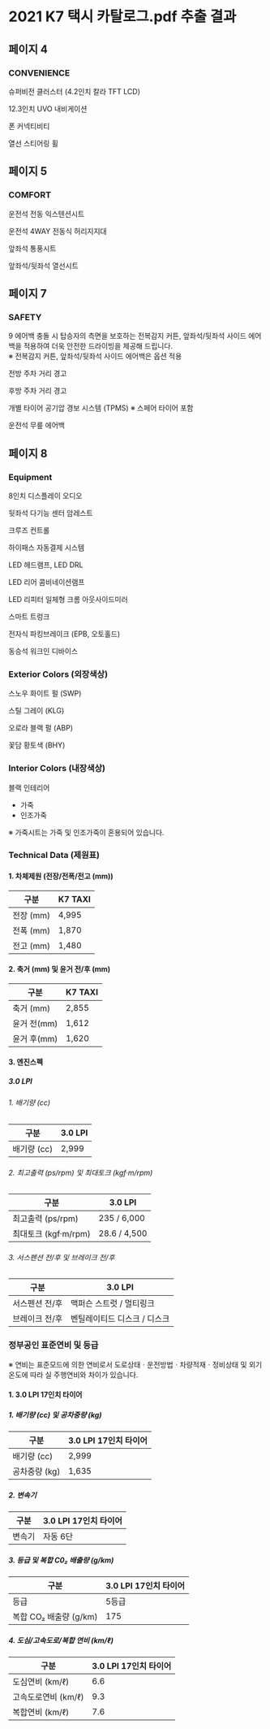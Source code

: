# 2021 K7 택시 카탈로그.pdf 추출 결과

## 페이지 4

### CONVENIENCE

슈퍼비전 클러스터 (4.2인치 칼라 TFT LCD)

12.3인치 UVO 내비게이션

폰 커넥티비티

열선 스티어링 휠

## 페이지 5

### COMFORT

운전석 전동 익스텐션시트

운전석 4WAY 전동식 허리지지대

앞좌석 통풍시트

앞좌석/뒷좌석 열선시트

## 페이지 7

### SAFETY

9 에어백
충돌 시 탑승자의 측면을 보호하는 전복감지 커튼, 앞좌석/뒷좌석 사이드 에어백을 적용하여 더욱 안전한 드라이빙을 제공해 드립니다.    
※ 전복감지 커튼, 앞좌석/뒷좌석 사이드 에어백은 옵션 적용

전방 주차 거리 경고

후방 주차 거리 경고

개별 타이어 공기압 경보 시스템 (TPMS) ※ 스페어 타이어 포함

운전석 무릎 에어백

## 페이지 8

### Equipment

8인치 디스플레이 오디오

뒷좌석 다기능 센터 암레스트

크루즈 컨트롤

하이패스 자동결제 시스템

LED 헤드램프, LED DRL

LED 리어 콤비네이션램프

LED 리피터 일체형 크롬 아웃사이드미러

스마트 트렁크

전자식 파킹브레이크 (EPB, 오토홀드)

동승석 워크인 디바이스

### Exterior Colors (외장색상)

스노우 화이트 펄 (SWP)

스틸 그레이 (KLG)

오로라 블랙 펄 (ABP)

꽃담 황토색 (BHY)

### Interior Colors (내장색상)

블랙 인테리어
- 가죽
- 인조가죽

※ 가죽시트는 가죽 및 인조가죽이 혼용되어 있습니다.

### Technical Data (제원표)

#### 1. 차체제원 (전장/전폭/전고 (mm))

| 구분         | K7 TAXI |
|--------------|---------|
| 전장 (mm)    | 4,995   |
| 전폭 (mm)    | 1,870   |
| 전고 (mm)    | 1,480   |

#### 2. 축거 (mm) 및 윤거 전/후 (mm)

| 구분         | K7 TAXI |
|--------------|---------|
| 축거 (mm)    | 2,855   |
| 윤거 전(mm)  | 1,612   |
| 윤거 후(mm)  | 1,620   |

#### 3. 엔진스펙

##### 3.0 LPI

###### 1. 배기량 (cc)

| 구분        | 3.0 LPI |
|------------|---------|
| 배기량 (cc) | 2,999   |

###### 2. 최고출력 (ps/rpm) 및 최대토크 (kgf·m/rpm)

| 구분                 | 3.0 LPI       |
|---------------------|---------------|
| 최고출력 (ps/rpm)    | 235 / 6,000   |
| 최대토크 (kgf·m/rpm) | 28.6 / 4,500  |

###### 3. 서스펜션 전/후 및 브레이크 전/후

| 구분              | 3.0 LPI                   |
|------------------|---------------------------|
| 서스펜션 전/후     | 맥퍼슨 스트럿 / 멀티링크     |
| 브레이크 전/후     | 벤틸레이티드 디스크 / 디스크 |

### 정부공인 표준연비 및 등급

※ 연비는 표준모드에 의한 연비로서 도로상태ㆍ운전방법ㆍ차량적재ㆍ정비상태 및 외기온도에 따라 실 주행연비와 차이가 있습니다.

#### 1. 3.0 LPI 17인치 타이어

##### 1. 배기량 (cc) 및 공차중량 (kg)

| 구분          | 3.0 LPI 17인치 타이어 |
|---------------|---------------------|
| 배기량 (cc)    | 2,999               |
| 공차중량 (kg)  | 1,635               |

##### 2. 변속기

| 구분     | 3.0 LPI 17인치 타이어 |
|---------|---------------------|
| 변속기   | 자동 6단             |

##### 3. 등급 및 복합 C0₂ 배출량 (g/km)

| 구분               | 3.0 LPI 17인치 타이어 |
|--------------------|---------------------|
| 등급                | 5등급               |
| 복합 CO₂ 배출량 (g/km)  | 175             |

##### 4. 도심/고속도로/복합 연비 (km/ℓ)

| 구분               | 3.0 LPI 17인치 타이어 |
|-------------------|----------------------|
| 도심연비 (km/ℓ)    | 6.6                  |
| 고속도로연비 (km/ℓ) | 9.3                  |
| 복합연비 (km/ℓ)    | 7.6                  |
